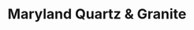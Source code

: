 ---
title: "Maryland Quartz & Granite"
url: /forest-hill/maryland-quartz-und-granite/
shop: Baustoffe
---